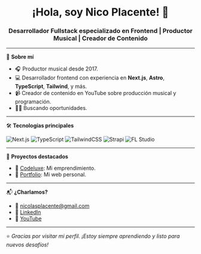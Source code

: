 <h1 align="center">¡Hola, soy Nico Placente! 👋</h1>
<h3 align="center">Desarrollador Fullstack especializado en Frontend | Productor Musical | Creador de Contenido</h3>

---

🎯 **Sobre mí**

- 🎧 Productor musical desde 2017.
- 💻 Desarrollador frontend con experiencia en **Next.js**, **Astro**, **TypeScript**, **Tailwind**, y más.
- 📹 Creador de contenido en YouTube sobre producción musical y programación.
- 👨‍👧 Buscando oportunidades.

---

🛠 **Tecnologías principales**

![Next.js](https://img.shields.io/badge/Next.js-000?style=for-the-badge&logo=nextdotjs)
![TypeScript](https://img.shields.io/badge/TypeScript-3178C6?style=for-the-badge&logo=typescript&logoColor=white)
![TailwindCSS](https://img.shields.io/badge/TailwindCSS-38bdf8?style=for-the-badge&logo=tailwindcss&logoColor=white)
![Strapi](https://img.shields.io/badge/Strapi-4945FF?style=for-the-badge&logo=strapi&logoColor=white)
![FL Studio](https://img.shields.io/badge/FL%20Studio-FA5C00?style=for-the-badge&logo=flstudio&logoColor=white)

---

📌 **Proyectos destacados**
- 🔗 [Codeluxe](https://codeluxe.vercel.app): Mi emprendimiento.
- 🔗 [Portfolio](https://nicoplacente.netlify.app/): Mi web personal.

---

📬 **¿Charlamos?**
- 📧 nicolasplacente@gmail.com
- 💼 [LinkedIn](https://www.linkedin.com/in/nicoplacente/)
- 🎥 [YouTube](https://www.youtube.com/@nicoplacente)

---

⭐ *Gracias por visitar mi perfil. ¡Estoy siempre aprendiendo y listo para nuevos desafíos!*
